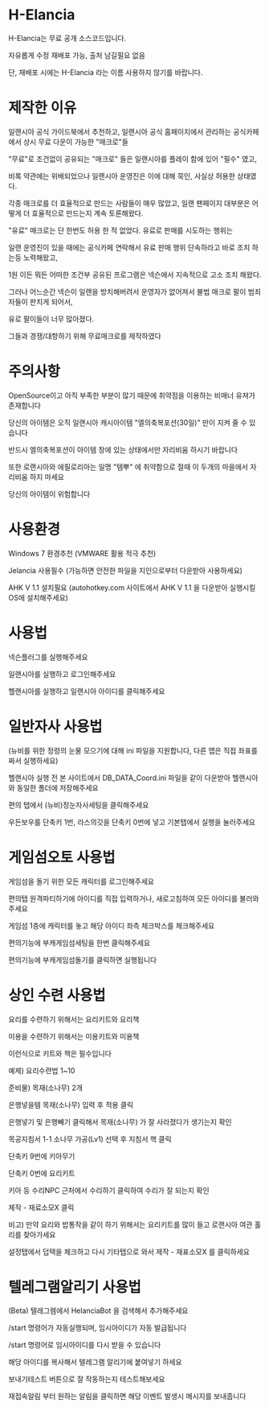 # H-Elancia
H-Elancia는 무료 공개 소스코드입니다.

자유롭게 수정 재배포 가능, 출처 남길필요 없음

단, 재배포 시에는 H-Elancia 라는 이름 사용하지 않기를 바랍니다.

# 제작한 이유
일랜시아 공식 가이드북에서 추천하고, 일랜시아 공식 홈페이지에서 관리하는 공식카페에서 상시 무료 다운이 가능한 "매크로"들

"무료"로 조건없이 공유되는 "매크로" 들은 일랜시아를 플레이 함에 있어 "필수" 였고, 

비록 약관에는 위배되었으나 일랜시아 운영진은 이에 대해 묵인, 사실상 허용한 상태였다.

각종 매크로를 더 효율적으로 만드는 사람들이 매우 많았고, 일랜 팬페이지 대부분은 어떻게 더 효율적으로 만드는지 계속 토론해왔다.


"유료" 매크로는 단 한번도 허용 한 적 없었다. 유료로 판매를 시도하는 행위는 

일랜 운영진이 있을 때에는 공식카페 연락해서 유료 판매 행위 단속하라고 바로 조치 하는등 노력해왔고,

1원 이든 뭐든 어떠한 조건부 공유된 프로그램은 넥슨에서 지속적으로 고소 조치 해왔다.

그러나 어느순간 넥슨이 일랜을 방치해버려서 운영자가 없어져서 불법 매크로 팔이 범죄자들이 판치게 되어서,

유로 팔이들이 너무 많아졌다. 

그들과 경쟁/대항하기 위해 무료매크로를 제작하였다

# 주의사항
OpenSource이고 아직 부족한 부분이 많기 때문에 취약점을 이용하는 비매너 유져가 존재합니다

당신의 아이템은 오직 일랜시아 캐시아이템 "엘의축복포션(30일)" 만이 지켜 줄 수 있습니다

반드시 엘의축복포션이 아이템 창에 있는 상태에서만 자리비움 하시기 바랍니다

또한 로랜시아와 에필로리아는 일명 "템뿌" 에 취약함으로 절때 이 두개의 마을에서 자리비움 하지 마세요

당신의 아이템이 위험합니다

# 사용환경
Windows 7 환경추천 (VMWARE 활용 적극 추천)

Jelancia 사용필수 (가능하면 안전한 파일을 지인으로부터 다운받아 사용하세요)

AHK V 1.1 설치필요 (autohotkey.com 사이트에서 AHK V 1.1 을 다운받아 실행시킬 OS에 설치해주세요)

# 사용법
넥슨플러그를 실행해주세요

일랜시아를 실행하고 로그인해주세요

헬랜시아를 실행하고 일랜시아 아이디를 클릭해주세요

# 일반자사 사용법 
(뉴비를 위한 정령의 눈물 모으기에 대해 ini 파일을 지원합니다, 다른 맵은 직접 좌표를 짜서 실행하세요)

헬랜시아 실행 전 본 사이트에서 DB_DATA_Coord.ini 파일을 같이 다운받아 헬랜시아와 동일한 폴더에 저장해주세요

편의 탭에서 (뉴비)정눈자사세팅을 클릭해주세요

우든보우를 단축키 1번, 라스의깃을 단축키 0번에 넣고 기본탭에서 실행을 눌러주세요

# 게임섬오토 사용법
게임섬을 돌기 위한 모든 캐릭터를 로그인해주세요

편의탭 원격파티하기에 아이디를 직접 입력하거나, 새로고침하여 모든 아이디를 불러와주세요

게임섬 1층에 캐릭터를 놓고 해당 아이디 좌측 체크박스를 체크해주세요

편의기능에 부캐게임섬세팅을 한번 클릭해주세요

편의기능에 부캐게임섬돌기를 클릭하면 실행됩니다

# 상인 수련 사용법
요리를 수련하기 위해서는 요리키트와 요리책

미용을 수련하기 위해서는 미용키트와 미용책

이런식으로 키트와 책은 필수입니다

예제) 요리수련법 1~10

준비물) 목재(소나무) 2개

은행넣을템 목재(소나무) 입력 후 적용 클릭

은행넣기 및 은행빼기 클릭해서 목재(소나무) 가 잘 사라졌다가 생기는지 확인

목공지침서 1-1 소나무 가공(Lv1) 선택 후 지침서 핵 클릭

단축키 9번에 키아무기

단축키 0번에 요리키트

키아 등 수리NPC 근처에서 수리하기 클릭하여 수리가 잘 되는지 확인

제작 - 재료소모X 클릭

비고) 만약 요리와 밥통작을 같이 하기 위해서는 요리키트를 많이 들고 로랜시아 여관 홀리를 찾아가세요

설정탭에서 덥택을 체크하고 다시 기타탭으로 와서 제작 - 재표소모X 를 클릭하세요

# 텔레그램알리기 사용법
(Beta) 텔레그렘에서 HelanciaBot 을 검색해서 추가해주세요

/start 명령어가 자동실행되며, 임시아이디가 자동 발급됩니다

/start 명령어로 임시아이디를 다시 받을 수 있습니다

해당 아이디를 복사해서 텔레그램 알리기에 붙여넣기 하세요

보내기테스트 버튼으로 잘 작동하는지 테스트해보세요

재접속알림 부터 원하는 알림을 클릭하면 해당 이벤트 발생시 메시지를 보내줍니다
